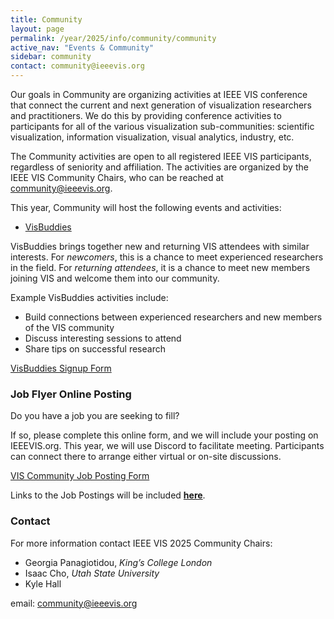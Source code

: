 ```yaml
---
title: Community
layout: page
permalink: /year/2025/info/community/community
active_nav: "Events & Community"
sidebar: community
contact: community@ieeevis.org
---
```


Our goals in Community are organizing activities at IEEE VIS conference that connect the current and next generation of visualization researchers and practitioners.
We do this by providing conference activities to participants for all of the various visualization sub-communities: scientific visualization, information visualization, visual analytics, industry, etc. 

The Community activities are open to all registered IEEE VIS participants, regardless of seniority and affiliation.
The activities are organized by the IEEE VIS Community Chairs, who can be reached at [community@ieeevis.org](mailto:community@ieeevis.org).

This year, Community will host the following events and activities:

* [VisBuddies](/year/2025/info/community/vis-buddies)

VisBuddies brings together new and returning VIS attendees with similar interests. For *newcomers*, this is a chance to meet experienced researchers in the field. For *returning attendees*, it is a chance to meet new members joining VIS and welcome them into our community. 

Example VisBuddies activities include:
* Build connections between experienced researchers and new members of the VIS community
* Discuss interesting sessions to attend
* Share tips on successful research

[VisBuddies Signup Form](https://forms.gle/1Lr2U8tM8qtQin366)

### <a name="job-flyers"></a>Job Flyer Online Posting

Do you have a job you are seeking to fill? 

If so, please complete this online form, and we will include your posting on IEEEVIS.org. This year, we will use Discord to facilitate meeting. Participants can connect there to arrange either virtual or on-site discussions.

<!-- You can also use this form to sign up to host a “table” at the Job Fair. -->

[VIS Community Job Posting Form](https://forms.gle/g6sCRcsMkHNavktG9)

Links to the Job Postings will be included [**here**](/year/2025/info/community/jobs).




### Contact
For more information contact IEEE VIS 2025 Community Chairs:

* Georgia Panagiotidou, *King’s College London*
* Isaac Cho, 	*Utah State University*
* Kyle Hall 

email: [community@ieeevis.org](community@ieeevis.org)
